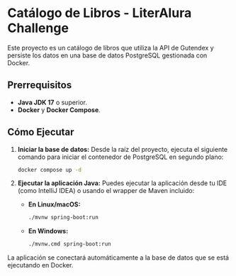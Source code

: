 # Catálogo de Libros - LiterAlura Challenge

Este proyecto es un catálogo de libros que utiliza la API de Gutendex y persiste los datos en una base de datos PostgreSQL gestionada con Docker.

## Prerrequisitos

*   **Java JDK 17** o superior.
*   **Docker** y **Docker Compose**.

## Cómo Ejecutar

1.  **Iniciar la base de datos:**
    Desde la raíz del proyecto, ejecuta el siguiente comando para iniciar el contenedor de PostgreSQL en segundo plano:
    ```bash
    docker compose up -d
    ```

2.  **Ejecutar la aplicación Java:**
    Puedes ejecutar la aplicación desde tu IDE (como IntelliJ IDEA) o usando el wrapper de Maven incluido:

    *   **En Linux/macOS:**
        ```bash
        ./mvnw spring-boot:run
        ```
    *   **En Windows:**
        ```bash
        ./mvnw.cmd spring-boot:run
        ```

La aplicación se conectará automáticamente a la base de datos que se está ejecutando en Docker.